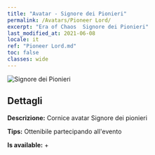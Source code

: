```yaml
---
title: "Avatar - Signore dei Pionieri"
permalink: /Avatars/Pioneer Lord/
excerpt: "Era of Chaos  Signore dei Pionieri"
last_modified_at: 2021-06-08
locale: it
ref: "Pioneer Lord.md"
toc: false
classes: wide
---
```

 ![Signore dei Pionieri](/images/a/avatarFrame_33.png)

## Dettagli

 **Descrizione:** Cornice avatar Signore dei pionieri 

 **Tips:** Ottenibile partecipando all'evento 

 **Is available:**  + 

